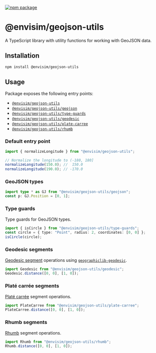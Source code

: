 [![npm package](https://img.shields.io/npm/v/@envisim/geojson-utils?label=%40envisim%2Fgeojson-utils)](https://npmjs.com/package/@envisim/geojson-utils)

# @envisim/geojson-utils

A TypeScript library with utility functions for working with GeoJSON data.

## Installation

```bash
npm install @envisim/geojson-utils
```

## Usage

Package exposes the following entry points:

- [`@envisim/geojson-utils`](#default-entry-point)
- [`@envisim/geojson-utils/geojson`](#geojson-types)
- [`@envisim/geojson-utils/type-guards`](#type-guards)
- [`@envisim/geojson-utils/geodesic`](#geodesic-segments)
- [`@envisim/geojson-utils/plate-carree`](#plate-carree-segments)
- [`@envisim/geojson-utils/rhumb`](#rhumb-segments)

### Default entry point

```typescript
import { normalizeLongitude } from "@envisim/geojson-utils";

// Normalize the longitude to (-180, 180]
normalizeLongitude(150.0); //  150.0
normalizeLongitude(190.0); // -170.0
```

### GeoJSON types

```typescript
import type * as GJ from "@envisim/geojson-utils/geojson";
const p: GJ.Position = [0, 1];
```

### Type guards

Type guards for GeoJSON types.

```typescript
import { isCircle } from "@envisim/geojson-utils/type-guards";
const circle = { type: "Point", radius: 2, coordinates: [0, 0] };
isCircle(circle);
```

### Geodesic segments

[Geodesic segment](https://en.wikipedia.org/wiki/Geodesics_on_an_ellipsoid) operations using [`geographiclib-geodesic`](https://npmjs.com/package/geographiclib-geodesic).

```typescript
import Geodesic from "@envisim/geojson-utils/geodesic";
Geodesic.distance([0, 0], [1, 0]);
```

### Platé carrée segments

[Platé carrée](https://en.wikipedia.org/wiki/Equirectangular_projection) segment operations.

```typescript
import PlateCarree from "@envisim/geojson-utils/plate-carree";
PlateCarree.distance([0, 0], [1, 0]);
```

### Rhumb segments

[Rhumb](https://en.wikipedia.org/wiki/Rhumb_line) segment operations.

```typescript
import Rhumb from "@envisim/geojson-utils/rhumb";
Rhumb.distance([0, 0], [1, 0]);
```
